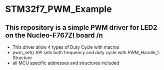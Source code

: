 # STM32f7_PWM_Example

## This repository is a simple PWM driver for LED2 on the Nucleo-F767ZI board /n  
  - This driver allow 4 types of Duty Cycle with macros  
  - pwm_set() API sets both frequency and duty cycle with PWM_Handle_t Structure  
  - all MCU specific addresses and structures included  
